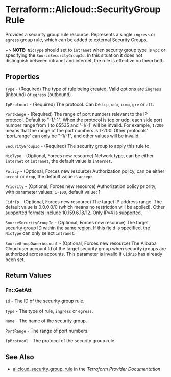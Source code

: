 # Terraform::Alicloud::SecurityGroupRule

Provides a security group rule resource.
Represents a single `ingress` or `egress` group rule, which can be added to external Security Groups.

~> **NOTE:**  `NicType` should set to `intranet` when security group type is `vpc` or specifying the `SourceSecurityGroupId`. In this situation it does not distinguish between intranet and internet, the rule is effective on them both.

## Properties

`Type` - (Required) The type of rule being created. Valid options are `ingress` (inbound) or `egress` (outbound).

`IpProtocol` - (Required) The protocol. Can be `tcp`, `udp`, `icmp`, `gre` or `all`.

`PortRange` - (Required) The range of port numbers relevant to the IP protocol. Default to "-1/-1". When the protocol is tcp or udp, each side port number range from 1 to 65535 and '-1/-1' will be invalid. For example, `1/200` means that the range of the port numbers is 1-200. Other protocols' 'port_range' can only be "-1/-1", and other values will be invalid.

`SecurityGroupId` - (Required) The security group to apply this rule to.

`NicType` - (Optional, Forces new resource) Network type, can be either `internet` or `intranet`, the default value is `internet`.

`Policy` - (Optional, Forces new resource) Authorization policy, can be either `accept` or `drop`, the default value is `accept`.

`Priority` - (Optional, Forces new resource) Authorization policy priority, with parameter values: `1-100`, default value: 1.

`CidrIp` - (Optional, Forces new resource) The target IP address range. The default value is 0.0.0.0/0 (which means no restriction will be applied). Other supported formats include 10.159.6.18/12. Only IPv4 is supported.

`SourceSecurityGroupId` - (Optional, Forces new resource) The target security group ID within the same region. If this field is specified, the `NicType` can only select `intranet`.

`SourceGroupOwnerAccount` - (Optional, Forces new resource) The Alibaba Cloud user account Id of the target security group when security groups are authorized across accounts.  This parameter is invalid if `CidrIp` has already been set.


## Return Values

### Fn::GetAtt

`Id` - The ID of the security group rule.

`Type` - The type of rule, `ingress` or `egress`.

`Name` - The name of the security group.

`PortRange` - The range of port numbers.

`IpProtocol` - The protocol of the security group rule.

## See Also

* [alicloud_security_group_rule](https://www.terraform.io/docs/providers/alicloud/r/security_group_rule.html) in the _Terraform Provider Documentation_
